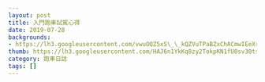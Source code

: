 ```yaml
---
layout: post
title: 入門跑車試駕心得
date: 2019-07-28
backgrounds:
- https://lh3.googleusercontent.com/vwuOQZ5xS\_\_kQZVuTPaBZxChACmwIEeXrkznajiHJTxYso\_IpI2JD\_1LxsF\_5ZsWWi6Nq1jGexF00qjDuYsE-b45VXWJBQUNa50lhWeJ4E5Dyg\_c0Yb9eo1nSuu8D6nZKrNKPH6y9Q
thumb: https://lh3.googleusercontent.com/HAJ6n1YkKq8zy2TokpKN1fU0sv30tsdistq0wTdvlC-KE-aZw5sbSa6FOzGaCUMWlb8Gy9oJIC6_4_rxIyU0MyV-4VwycJea2PmSHz0Y_sgdWjYSjB7_wKWe3EQYWTGW8lhGzHLIhQ=s225-p-k
category: 跑車日誌
tags: []
---
```

